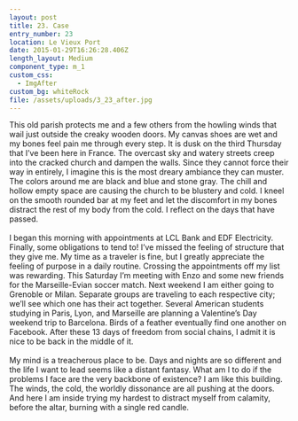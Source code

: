 ```yaml
---
layout: post
title: 23. Case
entry_number: 23
location: Le Vieux Port
date: 2015-01-29T16:26:28.406Z
length_layout: Medium
component_type: m_1
custom_css:
  - ImgAfter
custom_bg: whiteRock
file: /assets/uploads/3_23_after.jpg
---
```

This old parish protects me and a few others from the howling winds that wail just outside the creaky wooden doors. My canvas shoes are wet and my bones feel pain me through every step. It is dusk on the third Thursday that I’ve been here in France. The overcast sky and watery streets creep into the cracked church and dampen the walls. Since they cannot force their way in entirely, I imagine this is the most dreary ambiance they can muster. The colors around me are black and blue and stone gray. The chill and hollow empty space are causing the church to be blustery and cold. I kneel on the smooth rounded bar at my feet and let the discomfort in my bones distract the rest of my body from the cold. I reflect on the days that have passed.\
\
I began this morning with appointments at LCL Bank and EDF Electricity. Finally, some obligations to tend to! I’ve missed the feeling of structure that they give me. My time as a traveler is fine, but I greatly appreciate the feeling of purpose in a daily routine. Crossing the appointments off my list was rewarding. This Saturday I’m meeting with Enzo and some new friends for the Marseille-Evian soccer match. Next weekend I am either going to Grenoble or Milan. Separate groups are traveling to each respective city; we’ll see which one has their act together. Several American students studying in Paris, Lyon, and Marseille are planning a Valentine’s Day weekend trip to Barcelona. Birds of a feather eventually find one another on Facebook. After these 13 days of freedom from social chains, I admit it is nice to be back in the middle of it. \
\
My mind is a treacherous place to be. Days and nights are so different and the life I want to lead seems like a distant fantasy. What am I to do if the problems I face are the very backbone of existence? I am like this building. The winds, the cold, the worldly dissonance are all pushing at the doors. And here I am inside trying my hardest to distract myself from calamity, before the altar, burning with a single red candle.